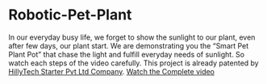 # Robotic-Pet-Plant

In our everyday busy life, we forget to show the sunlight to our plant, even after few days, our plant start. We are demonstrating you the “Smart Pet Plant Pot” that chase the light and fulfill everyday needs of sunlight. So watch each steps of the video carefully. This project is already patented by [HillyTech Starter Pvt Ltd Company](https://www.hillytechstarter.com/).
[Watch the Complete video](https://youtu.be/oEc5XeKmPgI)

